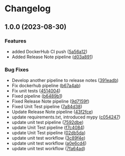 # Changelog

## 1.0.0 (2023-08-30)


### Features

* added DockerHub CI push ([5a56a12](https://github.com/flexer89/Beerify-API/commit/5a56a12e422ec1fa0a8fb681bc1f5a8a0e201e33))
* Added Release Note pipeline ([d03a891](https://github.com/flexer89/Beerify-API/commit/d03a8916284bc37ca76a794f93d856afd3522f1f))


### Bug Fixes

* Develop another pipeline to release notes ([391eadb](https://github.com/flexer89/Beerify-API/commit/391eadbd68509c497fb20f16d58b81c14ff10ce2))
* Fix dockerhub pipeline ([b67a4ab](https://github.com/flexer89/Beerify-API/commit/b67a4ab8c464113edc4cec8bbaa48af82640e9c9))
* Fix unit tests ([4514004](https://github.com/flexer89/Beerify-API/commit/4514004646498ed8eab75fd4045dfdeaf6c10dbe))
* Fixed pipeline ([b6489b1](https://github.com/flexer89/Beerify-API/commit/b6489b16d6475afedbb982d4035dbbccfdaba1a0))
* Fixed Release Note pipeline ([9d7159f](https://github.com/flexer89/Beerify-API/commit/9d7159f7b8efec62f349ea8a5552ee5bbff5aaf7))
* Fixed Unit Test pipeline ([7a84d38](https://github.com/flexer89/Beerify-API/commit/7a84d38a024d9b7354de9079334a27cab662b9f5))
* Update Release Note pipeline ([43f2fce](https://github.com/flexer89/Beerify-API/commit/43f2fcefaf131dd1d09247fc4f719706c373056c))
* update requirements.txt, introduced mypy ([c054247](https://github.com/flexer89/Beerify-API/commit/c0542477595fdae93a72fc742b5a63f2644e7123))
* update unit test pipeline ([7592dbe](https://github.com/flexer89/Beerify-API/commit/7592dbe2f4fd8fbace7fd967104ec8e246cf8b1a))
* update Unit Test pipeline ([f7c4084](https://github.com/flexer89/Beerify-API/commit/f7c4084a22ee80b5abd4185fc37b4ce294dda866))
* update Unit Test pipeline ([02db5da](https://github.com/flexer89/Beerify-API/commit/02db5dab81b8d49ae2cc7594a35bbc601b92db6c))
* update unit test workflow ([3c89f4e](https://github.com/flexer89/Beerify-API/commit/3c89f4e2812d512f3c77e1f9c42fb7f93ac648e3))
* update unit test workflow ([a0e6cd4](https://github.com/flexer89/Beerify-API/commit/a0e6cd4080f720f930f7fd930af9b83821e96eb3))
* update unit test workflow ([7fa64ad](https://github.com/flexer89/Beerify-API/commit/7fa64ad8167338f2e0409532afa05b4434a43af7))
